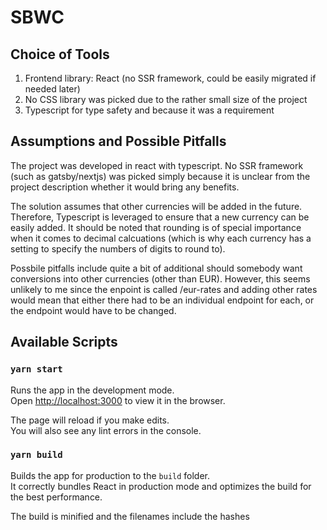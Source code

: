 # SBWC

## Choice of Tools

1. Frontend library: React (no SSR framework, could be easily migrated if needed later)
2. No CSS library was picked due to the rather small size of the project
3. Typescript for type safety and because it was a requirement

## Assumptions and Possible Pitfalls

The project was developed in react with typescript. No SSR framework (such as gatsby/nextjs) was picked simply because it is unclear from the project description whether it would bring any benefits.

The solution assumes that other currencies will be added in the future. Therefore, Typescript is leveraged to ensure that a new currency can be easily added. It should be noted that rounding is of special importance when it comes to decimal calcuations (which is why each currency has a setting to specify the numbers of digits to round to).

Possbile pitfalls include quite a bit of additional should somebody want conversions into other currencies (other than EUR). However, this seems unlikely to me since the enpoint is called /eur-rates and adding other rates would mean that either there had to be an individual endpoint for each, or the endpoint would have to be changed.

## Available Scripts

### `yarn start`

Runs the app in the development mode.\
Open [http://localhost:3000](http://localhost:3000) to view it in the browser.

The page will reload if you make edits.\
You will also see any lint errors in the console.

### `yarn build`

Builds the app for production to the `build` folder.\
It correctly bundles React in production mode and optimizes the build for the best performance.

The build is minified and the filenames include the hashes
